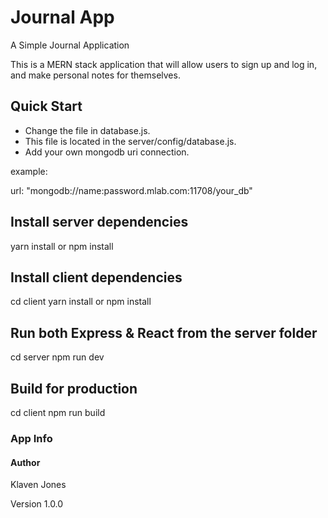 # Journal App
A Simple Journal Application 

This is a MERN stack application that will allow users to sign up and log in, and make personal notes for themselves.

## Quick Start

* Change the file in database.js. 
* This file is located in the server/config/database.js. 
* Add your own mongodb uri connection.  

example: 

url: "mongodb://name:password.mlab.com:11708/your_db"


 
## Install server dependencies
yarn install or npm install 

## Install client dependencies
cd client
yarn install or npm install

## Run both Express & React from the server folder
cd server
npm run dev

## Build for production
cd client
npm run build

### App Info
#### Author
Klaven Jones

Version
1.0.0

